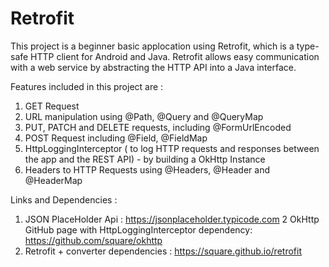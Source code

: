 # Retrofit

This project is a beginner basic applocation using Retrofit, which is a type-safe HTTP client for Android and Java.
Retrofit allows easy communication with a web service by abstracting the HTTP API into a Java interface.

Features included in this project are :
1. GET Request
2. URL manipulation using @Path, @Query and @QueryMap
3. PUT, PATCH and DELETE requests, including @FormUrlEncoded
4. POST Request including @Field, @FieldMap
5. HttpLoggingInterceptor ( to log HTTP requests and responses between the app and the REST API) - by building a OkHttp Instance
6. Headers to HTTP Requests using @Headers, @Header and @HeaderMap

Links and Dependencies :
1. JSON PlaceHolder Api : https://jsonplaceholder.typicode.com
2 OkHttp GitHub page with HttpLoggingInterceptor dependency: https://github.com/square/okhttp
3. Retrofit + converter dependencies : https://square.github.io/retrofit
